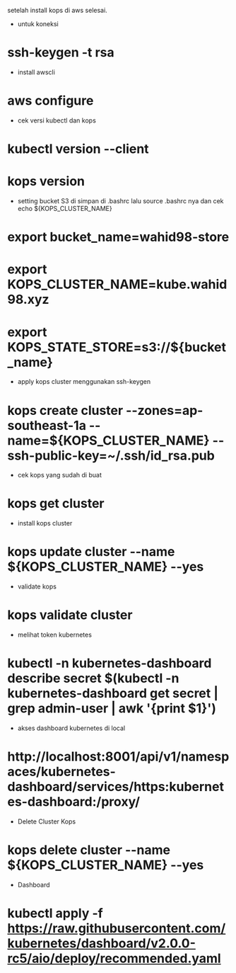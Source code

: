 setelah install kops di aws selesai.

- untuk koneksi
# ssh-keygen -t rsa
- install awscli
# aws configure
- cek versi kubectl dan kops
# kubectl version --client
# kops version
- setting bucket S3 di simpan di .bashrc lalu source .bashrc nya dan cek echo ${KOPS_CLUSTER_NAME}
# export bucket_name=wahid98-store
# export KOPS_CLUSTER_NAME=kube.wahid98.xyz
# export KOPS_STATE_STORE=s3://${bucket_name}
- apply kops cluster menggunakan ssh-keygen
# kops create cluster --zones=ap-southeast-1a --name=${KOPS_CLUSTER_NAME} --ssh-public-key=~/.ssh/id_rsa.pub
- cek kops yang sudah di buat
# kops get cluster
- install kops cluster
# kops update cluster --name ${KOPS_CLUSTER_NAME} --yes
- validate kops
# kops validate cluster
- melihat token kubernetes
# kubectl -n kubernetes-dashboard describe secret $(kubectl -n kubernetes-dashboard get secret | grep admin-user | awk '{print $1}')
- akses dashboard kubernetes di local
# http://localhost:8001/api/v1/namespaces/kubernetes-dashboard/services/https:kubernetes-dashboard:/proxy/
- Delete Cluster Kops
# kops delete cluster --name ${KOPS_CLUSTER_NAME} --yes
- Dashboard
# kubectl apply -f https://raw.githubusercontent.com/kubernetes/dashboard/v2.0.0-rc5/aio/deploy/recommended.yaml
